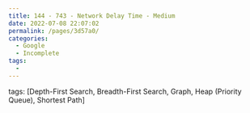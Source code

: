 ```yaml
---
title: 144 - 743 - Network Delay Time - Medium
date: 2022-07-08 22:07:02
permalink: /pages/3d57a0/
categories:
  - Google
  - Incomplete
tags:
  - 
---
```

tags: [Depth-First Search, Breadth-First Search, Graph, Heap (Priority Queue), Shortest Path]